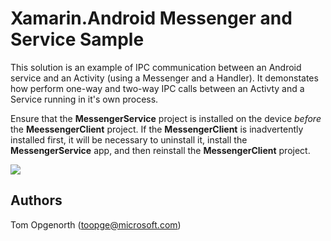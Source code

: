 
# Xamarin.Android Messenger and Service Sample

This solution is an example of IPC communication between an Android service and an Activity (using a Messenger and a Handler). It demonstates how perform one-way and two-way IPC calls between an Activty and a Service running in it's own process.

Ensure that the **MessengerService** project is installed on the device _before_ the **MeessengerClient** project. If the **MessengerClient** is inadvertently installed first, it will be necessary to uninstall it, install the **MessengerService** app, and then reinstall the **MessengerClient** project.

![](./MessengerServiceDemo/Screenshots/service-messenger-activity.png)

## Authors

Tom Opgenorth (toopge@microsoft.com)